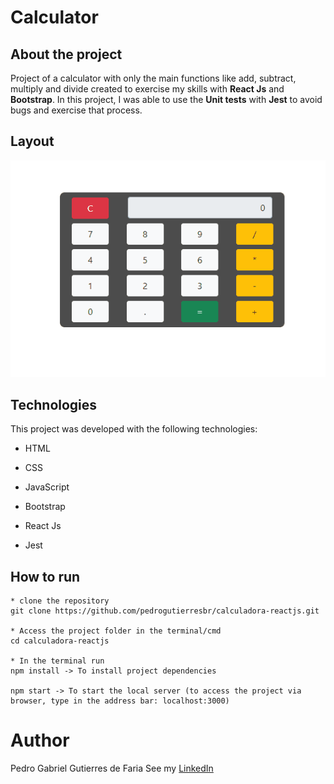 # Calculator

## About the project

Project of a calculator with only the main functions like add, subtract, multiply and divide created to exercise my skills with **React Js** and **Bootstrap**. In this project, I was able to use the **Unit tests** with **Jest** to avoid bugs and exercise that process.

## Layout

![Layout](https://github.com/pedrogutierresbr/calculadora-reactjs/blob/main/public/assets/gif-desktop.gif?raw=true)

## Technologies

This project was developed with the following technologies:

-   HTML

-   CSS

-   JavaScript

-   Bootstrap

-   React Js

-   Jest

## How to run

```
* clone the repository
git clone https://github.com/pedrogutierresbr/calculadora-reactjs.git

* Access the project folder in the terminal/cmd
cd calculadora-reactjs

* In the terminal run
npm install -> To install project dependencies

npm start -> To start the local server (to access the project via browser, type in the address bar: localhost:3000)
```

# Author

Pedro Gabriel Gutierres de Faria See my [LinkedIn](https://www.linkedin.com/in/pedro-gutierres/)
